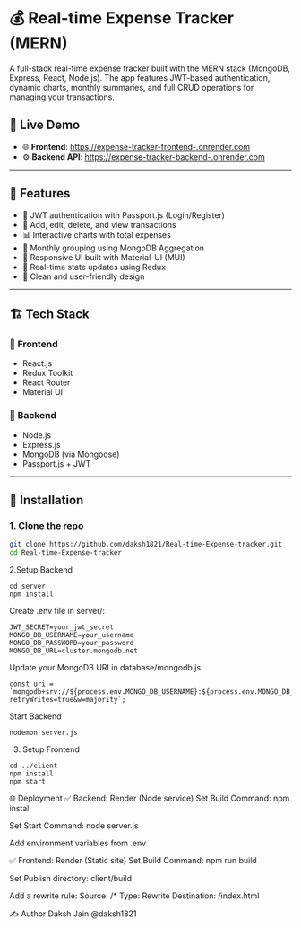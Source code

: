 # 💰 Real-time Expense Tracker (MERN)

A full-stack real-time expense tracker built with the MERN stack (MongoDB, Express, React, Node.js). The app features JWT-based authentication, dynamic charts, monthly summaries, and full CRUD operations for managing your transactions.

## 🚀 Live Demo

- 🌐 **Frontend**: [https://expense-tracker-frontend-<your-app>.onrender.com](https://expense-tracker-frontend-<your-app>.onrender.com)
- ⚙️ **Backend API**: [https://expense-tracker-backend-<your-api>.onrender.com](https://expense-tracker-backend-<your-api>.onrender.com)

---

## 📌 Features

- 🔐 JWT authentication with Passport.js (Login/Register)
- 🧾 Add, edit, delete, and view transactions
- 📊 Interactive charts with total expenses
- 📆 Monthly grouping using MongoDB Aggregation
- 📱 Responsive UI built with Material-UI (MUI)
- 🔁 Real-time state updates using Redux
- 🌈 Clean and user-friendly design

---

## 🏗️ Tech Stack

### 🔹 Frontend
- React.js
- Redux Toolkit
- React Router
- Material UI

### 🔹 Backend
- Node.js
- Express.js
- MongoDB (via Mongoose)
- Passport.js + JWT

---

## 🔧 Installation

### 1. Clone the repo

```bash
git clone https://github.com/daksh1821/Real-time-Expense-tracker.git
cd Real-time-Expense-tracker
```

2.Setup Backend
```
cd server
npm install
```
Create .env file in server/:
```
JWT_SECRET=your_jwt_secret
MONGO_DB_USERNAME=your_username
MONGO_DB_PASSWORD=your_password
MONGO_DB_URL=cluster.mongodb.net
```

Update your MongoDB URI in database/mongodb.js:
```
const uri = `mongodb+srv://${process.env.MONGO_DB_USERNAME}:${process.env.MONGO_DB_PASSWORD}@${process.env.MONGO_DB_URL}/?retryWrites=true&w=majority`;
```
Start Backend
```
nodemon server.js
```
3. Setup Frontend
```
cd ../client
npm install
npm start
```

🌐 Deployment
✅ Backend: Render (Node service)
Set Build Command: npm install

Set Start Command: node server.js

Add environment variables from .env

✅ Frontend: Render (Static site)
Set Build Command: npm run build

Set Publish directory: client/build

Add a rewrite rule:
Source: /*
Type: Rewrite
Destination: /index.html

✍️ Author
Daksh Jain
@daksh1821





